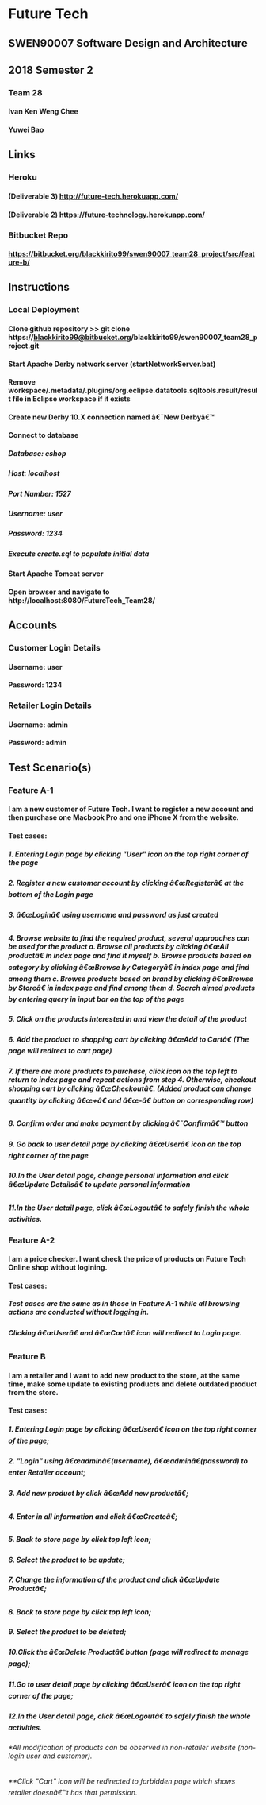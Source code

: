 # Future Tech
## SWEN90007 Software Design and Architecture
## 2018 Semester 2
### Team 28
#### Ivan Ken Weng Chee
#### Yuwei Bao

## Links
### Heroku
#### (Deliverable 3) http://future-tech.herokuapp.com/
#### (Deliverable 2) https://future-technology.herokuapp.com/
### Bitbucket Repo
#### https://bitbucket.org/blackkirito99/swen90007_team28_project/src/feature-b/

## Instructions
### Local Deployment
#### Clone github repository >> git clone https://blackkirito99@bitbucket.org/blackkirito99/swen90007_team28_project.git
#### Start Apache Derby network server (startNetworkServer.bat)
#### Remove workspace/.metadata/.plugins/org.eclipse.datatools.sqltools.result/result file in Eclipse workspace if it exists
#### Create new Derby 10.X connection named â€˜New Derbyâ€™
#### Connect to database
##### Database: eshop
##### Host: localhost
##### Port Number: 1527
##### Username: user
##### Password: 1234
##### Execute create.sql to populate initial data
#### Start Apache Tomcat server
#### Open browser and navigate to http://localhost:8080/FutureTech_Team28/

## Accounts
### Customer Login Details
#### Username: user
#### Password: 1234
### Retailer Login Details
#### Username: admin
#### Password: admin

## Test Scenario(s)
### Feature A-1
#### I am a new customer of Future Tech. I want to register a new account and then purchase one Macbook Pro and one iPhone X from the website.
#### Test cases:
##### 1. Entering Login page by clicking "User" icon on the top right corner of the page
##### 2. Register a new customer account by clicking â€œRegisterâ€ at the bottom of  the Login page
##### 3. â€œLoginâ€ using username and password as just created
##### 4. Browse website to find the required product, several approaches can be used for the product a. Browse all products by clicking â€œAll productâ€ in index page and find it myself b. Browse products based on category by clicking â€œBrowse by Categoryâ€ in index page and find among them c. Browse products based on brand by clicking â€œBrowse by Storeâ€ in index page and find among them d. Search aimed products by entering query in input bar on the top of the page
##### 5. Click on the products interested in and view the detail of the product
##### 6. Add the product to shopping cart by clicking â€œAdd to Cartâ€ (The page will redirect to cart page)
##### 7. If there are more products to purchase, click icon on the top left to return to index page and repeat actions from step 4. Otherwise, checkout shopping cart by clicking â€œCheckoutâ€. (Added product can change quantity by clicking â€œ+â€ and â€œ-â€ button on corresponding row)
##### 8. Confirm order and make payment by clicking â€˜Confirmâ€™ button
##### 9. Go back to user detail page by clicking â€œUserâ€ icon on the top right corner of the page
##### 10.In the User detail page, change personal information and click â€œUpdate Detailsâ€ to update personal information
##### 11.In the User detail page, click â€œLogoutâ€ to safely finish the whole activities.
### Feature A-2
#### I am a price checker. I want check the price of products on Future Tech Online shop without logining.
#### Test cases:
##### Test cases are the same as in those in Feature A-1 while all browsing actions are conducted without logging in.
##### Clicking â€œUserâ€ and â€œCartâ€ icon will redirect to Login page.
### Feature B
#### I am a retailer and I want to add new product to the store, at the same time, make some update to existing products and delete outdated product from the store.
#### Test cases:
##### 1. Entering Login page by clicking â€œUserâ€ icon on the top right corner of the page;
##### 2. "Login" using â€œadminâ€(username), â€œadminâ€(password) to enter Retailer account;
##### 3. Add new product by click â€œAdd new productâ€;
##### 4. Enter in all information and click â€œCreateâ€;
##### 5. Back to store page by click top left icon;
##### 6. Select the product to be update;
##### 7. Change the information of the product and click â€œUpdate Productâ€;
##### 8. Back to store page by click top left icon;
##### 9. Select the product to be deleted;
##### 10.Click the â€œDelete Productâ€ button (page will redirect to manage page);
##### 11.Go to user detail page by clicking â€œUserâ€ icon on the top right corner of the page;
##### 12.In the User detail page, click â€œLogoutâ€ to safely finish the whole activities.
###### \*All modification of products can be observed in non-retailer website (non-login user and customer).
###### \*\*Click "Cart" icon will be redirected to forbidden page which shows retailer doesnâ€™t has that permission.
